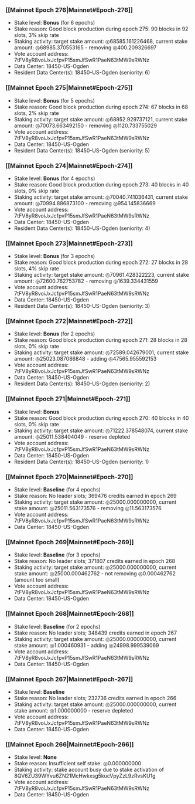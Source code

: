 ### [[Mainnet Epoch 276|Mainnet#Epoch-276]]
* Stake level: **Bonus** (for 6 epochs)
* Stake reason: Good block production during epoch 275: 90 blocks in 92 slots, 3% skip rate
* Staking activity: target stake amount: ◎68585.161226468, current stake amount: ◎68985.370553165 - removing ◎400.209326697
* Vote account address: 7tFV8yR8voiJxJcfpvP15smJfSwR1PaeN63tMW9sRWNz
* Data Center: 18450-US-Ogden
* Resident Data Center(s): 18450-US-Ogden (seniority: 6)
### [[Mainnet Epoch 275|Mainnet#Epoch-275]]
* Stake level: **Bonus** (for 5 epochs)
* Stake reason: Good block production during epoch 274: 67 blocks in 68 slots, 2% skip rate
* Staking activity: target stake amount: ◎68952.929737121, current stake amount: ◎70073.663492150 - removing ◎1120.733755029
* Vote account address: 7tFV8yR8voiJxJcfpvP15smJfSwR1PaeN63tMW9sRWNz
* Data Center: 18450-US-Ogden
* Resident Data Center(s): 18450-US-Ogden (seniority: 5)
### [[Mainnet Epoch 274|Mainnet#Epoch-274]]
* Stake level: **Bonus** (for 4 epochs)
* Stake reason: Good block production during epoch 273: 40 blocks in 40 slots, 0% skip rate
* Staking activity: target stake amount: ◎70040.741036431, current stake amount: ◎70994.886873100 - removing ◎954.145836669
* Vote account address: 7tFV8yR8voiJxJcfpvP15smJfSwR1PaeN63tMW9sRWNz
* Data Center: 18450-US-Ogden
* Resident Data Center(s): 18450-US-Ogden (seniority: 4)
### [[Mainnet Epoch 273|Mainnet#Epoch-273]]
* Stake level: **Bonus** (for 3 epochs)
* Stake reason: Good block production during epoch 272: 27 blocks in 28 slots, 4% skip rate
* Staking activity: target stake amount: ◎70961.428322223, current stake amount: ◎72600.762753782 - removing ◎1639.334431559
* Vote account address: 7tFV8yR8voiJxJcfpvP15smJfSwR1PaeN63tMW9sRWNz
* Data Center: 18450-US-Ogden
* Resident Data Center(s): 18450-US-Ogden (seniority: 3)
### [[Mainnet Epoch 272|Mainnet#Epoch-272]]
* Stake level: **Bonus** (for 2 epochs)
* Stake reason: Good block production during epoch 271: 28 blocks in 28 slots, 0% skip rate
* Staking activity: target stake amount: ◎72589.042679001, current stake amount: ◎25023.087086848 - adding ◎47565.955592153
* Vote account address: 7tFV8yR8voiJxJcfpvP15smJfSwR1PaeN63tMW9sRWNz
* Data Center: 18450-US-Ogden
* Resident Data Center(s): 18450-US-Ogden (seniority: 2)
### [[Mainnet Epoch 271|Mainnet#Epoch-271]]
* Stake level: **Bonus**
* Stake reason: Good block production during epoch 270: 40 blocks in 40 slots, 0% skip rate
* Staking activity: target stake amount: ◎71222.378548074, current stake amount: ◎25011.538404049 - reserve depleted
* Vote account address: 7tFV8yR8voiJxJcfpvP15smJfSwR1PaeN63tMW9sRWNz
* Data Center: 18450-US-Ogden
* Resident Data Center(s): 18450-US-Ogden (seniority: 1)
### [[Mainnet Epoch 270|Mainnet#Epoch-270]]
* Stake level: **Baseline** (for 4 epochs)
* Stake reason: No leader slots; 369476 credits earned in epoch 269
* Staking activity: target stake amount: ◎25000.000000000, current stake amount: ◎25011.563173576 - removing ◎11.563173576
* Vote account address: 7tFV8yR8voiJxJcfpvP15smJfSwR1PaeN63tMW9sRWNz
* Data Center: 18450-US-Ogden
### [[Mainnet Epoch 269|Mainnet#Epoch-269]]
* Stake level: **Baseline** (for 3 epochs)
* Stake reason: No leader slots; 371807 credits earned in epoch 268
* Staking activity: target stake amount: ◎25000.000000000, current stake amount: ◎25000.000462762 - not removing ◎0.000462762 (amount too small)
* Vote account address: 7tFV8yR8voiJxJcfpvP15smJfSwR1PaeN63tMW9sRWNz
* Data Center: 18450-US-Ogden
### [[Mainnet Epoch 268|Mainnet#Epoch-268]]
* Stake level: **Baseline** (for 2 epochs)
* Stake reason: No leader slots; 348439 credits earned in epoch 267
* Staking activity: target stake amount: ◎25000.000000000, current stake amount: ◎1.000460931 - adding ◎24998.999539069
* Vote account address: 7tFV8yR8voiJxJcfpvP15smJfSwR1PaeN63tMW9sRWNz
* Data Center: 18450-US-Ogden
### [[Mainnet Epoch 267|Mainnet#Epoch-267]]
* Stake level: **Baseline**
* Stake reason: No leader slots; 232736 credits earned in epoch 266
* Staking activity: target stake amount: ◎25000.000000000, current stake amount: ◎1.000000000 - reserve depleted
* Vote account address: 7tFV8yR8voiJxJcfpvP15smJfSwR1PaeN63tMW9sRWNz
* Data Center: 18450-US-Ogden
### [[Mainnet Epoch 266|Mainnet#Epoch-266]]
* Stake level: **None**
* Stake reason: Insufficient self stake: ◎0.000000000
* Staking activity: stake account busy due to stake activation of 8QV6ZU39WYvu6ZN21McHwkxsg5kucVpyZzL9zRvsKU1g
* Vote account address: 7tFV8yR8voiJxJcfpvP15smJfSwR1PaeN63tMW9sRWNz
* Data Center: 18450-US-Ogden
